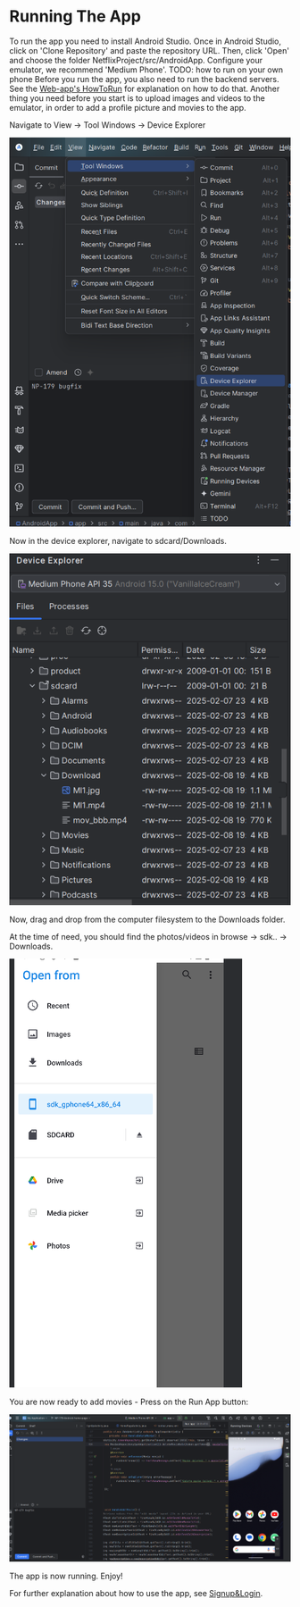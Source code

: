 # Running The App

To run the app you need to install Android Studio.
Once in Android Studio, click on 'Clone Repository' and paste the repository URL. Then, click 'Open' and choose the folder NetflixProject/src/AndroidApp. Configure your emulator, we recommend 'Medium Phone'.
TODO: how to run on your own phone
Before you run the app, you also need to run the backend servers. See the [Web-app's HowToRun](../WebApp/HowToRun.md) for explanation on how to do that.
Another thing you need before you start is to upload images and videos to the emulator, in order to add a profile picture and movies to the app.

Navigate to View -> Tool Windows -> Device Explorer

![](../../PreviewImages/Android/DeviceExplorer.png)


Now in the device explorer, navigate to sdcard/Downloads.

![](../../PreviewImages/Android/SD.png)

Now, drag and drop from the computer filesystem to the Downloads folder.

At the time of need, you should find the photos/videos in browse -> sdk.. -> Downloads.

![](../../PreviewImages/Android/SDK.png)

You are now ready to add movies - Press on the Run App button:

![](../../PreviewImages/Android/RunApp.png)

The app is now running. Enjoy!

For further explanation about how to use the app, see [Signup&Login](Signup&Login.md).